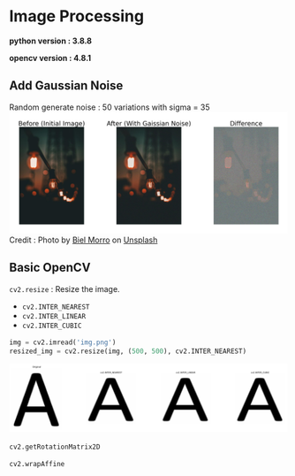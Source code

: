 # Image Processing

**python version : 3.8.8**

**opencv version : 4.8.1**

## Add Gaussian Noise
Random generate noise : 50 variations with sigma = 35
![](pics/gaussian_noise_result.jpg)
Credit : Photo by <a href="https://unsplash.com/@bielmorro?utm_content=creditCopyText&utm_medium=referral&utm_source=unsplash">Biel Morro</a> on <a href="https://unsplash.com/photos/black-string-lights-J_F_003jcEQ?utm_content=creditCopyText&utm_medium=referral&utm_source=unsplash">Unsplash</a>


## Basic OpenCV
`cv2.resize` : Resize the image.
-  `cv2.INTER_NEAREST`
-  `cv2.INTER_LINEAR`
-  `cv2.INTER_CUBIC`

```python
img = cv2.imread('img.png')
resized_img = cv2.resize(img, (500, 500), cv2.INTER_NEAREST)

```
![](pics/resize.jpg)

`cv2.getRotationMatrix2D`

`cv2.wrapAffine`



  